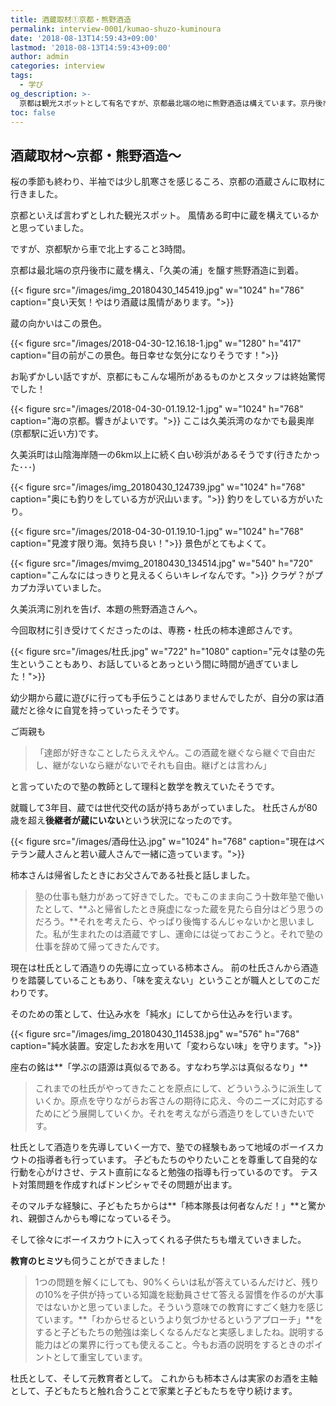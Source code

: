 ```yaml
---
title: 酒蔵取材①京都・熊野酒造
permalink: interview-0001/kumao-shuzo-kuminoura
date: '2018-08-13T14:59:43+09:00'
lastmod: '2018-08-13T14:59:43+09:00'
author: admin
categories: interview
tags:
  - 学び
og_description: >-
  京都は観光スポットとして有名ですが、京都最北端の地に熊野酒造は構えています。京丹後市の久美浜町、久美浜湾の最奥岸に蔵を構え酒蔵の間の前には海が一面に広がっています。そんな熊野酒造さんで取材に応じて頂いたのが専務・杜氏の柿本達郎さん。幼少期から蔵に遊びに行っていました。徐々に自分の家は酒蔵であることを自覚していきましたが、ご両親からは好きなことをするべきだと言われ、塾の教師に。杜氏さんの世代交代を機に蔵へ戻りました。蔵のコンセプトである「変わらない味」を造り続けるための秘訣を伺いました。
toc: false
---
```

## 酒蔵取材〜京都・熊野酒造〜

桜の季節も終わり、半袖では少し肌寒さを感じるころ、京都の酒蔵さんに取材に行きました。

京都といえば言わずとしれた観光スポット。
風情ある町中に蔵を構えているかと思っていました。

ですが、京都駅から車で北上すること3時間。

京都は最北端の京丹後市に蔵を構え、「久美の浦」を醸す熊野酒造に到着。

{{< figure src="/images/img_20180430_145419.jpg" w="1024" h="786" caption="良い天気！やはり酒蔵は風情があります。">}}

蔵の向かいはこの景色。

{{< figure src="/images/2018-04-30-12.16.18-1.jpg" w="1280" h="417" caption="目の前がこの景色。毎日幸せな気分になりそうです！">}}

お恥ずかしい話ですが、京都にもこんな場所があるものかとスタッフは終始驚愕でした！

{{< figure src="/images/2018-04-30-01.19.12-1.jpg" w="1024" h="768" caption="海の京都。響きがよいです。">}}
ここは久美浜湾のなかでも最奥岸(京都駅に近い方)です。

久美浜町は山陰海岸随一の6km以上に続く白い砂浜があるそうです(行きたかった･･･)

{{< figure src="/images/img_20180430_124739.jpg" w="1024" h="768" caption="奥にも釣りをしている方が沢山います。">}}
釣りをしている方がいたり。

{{< figure src="/images/2018-04-30-01.19.10-1.jpg" w="1024" h="768" caption="見渡す限り海。気持ち良い！">}}
景色がとてもよくて。

{{< figure src="/images/mvimg_20180430_134514.jpg" w="540" h="720" caption="こんなにはっきりと見えるくらいキレイなんです。">}}
クラゲ？がプカプカ浮いていました。



久美浜湾に別れを告げ、本題の熊野酒造さんへ。

今回取材に引き受けてくださったのは、専務・杜氏の柿本達郎さんです。

{{< figure src="/images/杜氏.jpg" w="722" h="1080" caption="元々は塾の先生ということもあり、お話しているとあっという間に時間が過ぎていました！">}}

幼少期から蔵に遊びに行っても手伝うことはありませんでしたが、自分の家は酒蔵だと徐々に自覚を持っていったそうです。

ご両親も

> 「達郎が好きなことしたらええやん。この酒蔵を継ぐなら継ぐで自由だし、継がないなら継がないでそれも自由。継げとは言わん」

と言っていたので塾の教師として理科と数学を教えていたそうです。

就職して3年目、蔵では世代交代の話が持ちあがっていました。
杜氏さんが80歳を超え**後継者が蔵にいない**という状況になったのです。

{{< figure src="/images/酒母仕込.jpg" w="1024" h="768" caption="現在はベテラン蔵人さんと若い蔵人さんで一緒に造っています。">}}

柿本さんは帰省したときにお父さんである社長と話しました。

> 塾の仕事も魅力があって好きでした。でもこのまま向こう十数年塾で働いたとして、**ふと帰省したとき廃虚になった蔵を見たら自分はどう思うのだろう。**それを考えたら、やっぱり後悔するんじゃないかと思いました。私が生まれたのは酒蔵ですし、運命には従っておこうと。それで塾の仕事を辞めて帰ってきたんです。

現在は杜氏として酒造りの先導に立っている柿本さん。
前の杜氏さんから酒造りを踏襲していることもあり、「味を変えない」ということが職人としてのこだわりです。

そのための策として、仕込み水を「純水」にしてから仕込みを行います。

{{< figure src="/images/img_20180430_114538.jpg" w="576" h="768" caption="純水装置。安定したお水を用いて「変わらない味」を守ります。">}}

座右の銘は**「学ぶの語源は真似るである。すなわち学ぶは真似るなり」**

> これまでの杜氏がやってきたことを原点にして、どういうふうに派生していくか。原点を守りながらお客さんの期待に応え、今のニーズに対応するためにどう展開していくか。それを考えながら酒造りをしていきたいです。

杜氏として酒造りを先導していく一方で、塾での経験もあって地域のボーイスカウトの指導者も行っています。
子どもたちのやりたいことを尊重して自発的な行動を心がけさせ、テスト直前になると勉強の指導も行っているのです。
テスト対策問題を作成すればドンピシャでその問題が出ます。

そのマルチな経験に、子どもたちからは**「柿本隊長は何者なんだ！」**と驚かれ、親御さんからも噂になっているそう。

そして徐々にボーイスカウトに入ってくれる子供たちも増えていきました。

**教育のヒミツ**も伺うことができました！

>1つの問題を解くにしても、90%くらいは私が答えているんだけど、残りの10%を子供が持っている知識を総動員させて答える習慣を作るのが大事ではないかと思っていました。そういう意味での教育にすごく魅力を感じています。**「わからせるというより気づかせるというアプローチ」**をすると子どもたちの勉強は楽しくなるんだなと実感しましたね。説明する能力はどの業界に行っても使えること。今もお酒の説明をするときのポイントとして重宝しています。

杜氏として、そして元教育者として。
これからも柿本さんは実家のお酒を主軸として、子どもたちと触れ合うことで家業と子どもたちを守り続けます。
